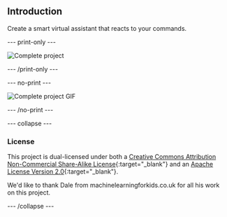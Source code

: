 ## Introduction

Create a smart virtual assistant that reacts to your commands.

--- print-only ---

![Complete project](images/what-you-will-make.png)

--- /print-only ---

--- no-print ---

![Complete project GIF](images/smart-classroom.gif)

--- /no-print ---

--- collapse ---
### License

This project is dual-licensed under both a [Creative Commons Attribution Non-Commercial Share-Alike License](http://creativecommons.org/licenses/by-nc-sa/4.0/){:target="_blank"} and an [Apache License Version 2.0](http://www.apache.org/licenses/LICENSE-2.0){:target="_blank"}.

We'd like to thank Dale from machinelearningforkids.co.uk for all his work on this project.

--- /collapse ---